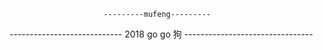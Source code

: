                          ---------mufeng---------


  ---------------------------- 2018 go go 狗 --------------------------------
